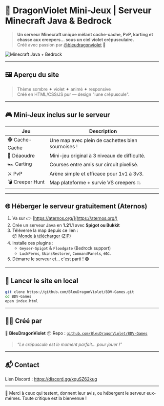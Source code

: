 # 🌙 DragonViolet Mini-Jeux | Serveur Minecraft Java & Bedrock

> **Un serveur Minecraft unique mêlant cache-cache, PvP, karting et chasse aux creepers… sous un ciel violet crépusculaire.**  
> Créé avec passion par [@bleudragonviolet](https://github.com/bleudragonviolet) 🐉

![Minecraft Java + Bedrock](https://img.shields.io/badge/Minecraft-Java%20%2B%20Bedrock-6e48aa?style=flat-square&logo=minecraft)

---

## 🖼️ Aperçu du site

> Thème sombre ✦ violet ✦ animé ✦ responsive  
> Créé en HTML/CSS/JS pur — design "lune crépuscule".

---

## 🎮 Mini-Jeux inclus sur le serveur

| Jeu           | Description |
|---------------|-------------|
| 🕵️ Cache-Cache | Une map avec plein de cachettes bien sournoises ! |
| 🧨 Déaoudre     | Mini-jeu original à 3 niveaux de difficulté. |
| 🏎️ Carting     | Courses entre amis sur circuit pixelisé. |
| ⚔️ PvP          | Arène simple et efficace pour 1v1 à 3v3. |
| 💣 Creeper Hunt | Map plateforme + survie VS creepers 💥 |

---

## 🌐 Héberger le serveur gratuitement (Aternos)

1. Va sur 👉 [https://aternos.org/](https://aternos.org/)
2. Crée un serveur Java en **1.21.1** avec **Spigot ou Bukkit**
3. Téléverse la map depuis ce lien :  
   📦 [Monde à télécharger (ZIP)](MiniJeuxBDV.zip)
4. Installe ces plugins :
   - `Geyser-Spigot` & `Floodgate` (Bedrock support)
   - `LuckPerms`, `SkinsRestorer`, `CommandPanels`, etc.
5. Démarre le serveur et... c'est parti ! 🟢

---

## 🧪 Lancer le site en local

```bash
git clone https://github.com/BleuDragonViolet/BDV-Games.git
cd BDV-Games
open index.html
```
---

## 🧙‍♂️ Créé par

👤 **BleuDragonViolet**
📦 Repo : [`github.com/BleuDragonViolet/BDV-Games`](https://github.com/BleuDragonViolet/BDV-Games)

> *“Le crépuscule est le moment parfait... pour jouer !”*

---

## 📬 Contact

Lien Discord : https://discord.gg/xquSZ62kug

---

💜 Merci à ceux qui testent, donnent leur avis, ou hébergent le serveur eux-mêmes. Toute critique est la bienvenue !

```
